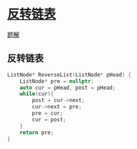 # [反转链表](https://www.nowcoder.com/practice/75e878df47f24fdc9dc3e400ec6058ca)
[题解](./main_1.cpp)

## 反转链表  
```cpp
ListNode* ReverseList(ListNode* pHead) {
	ListNode* pre = nullptr;
	auto cur = pHead, post = pHead;
	while(cur){
		post = cur->next;
		cur->next = pre;
		pre = cur;
		cur = post;
	}
	return pre;
}
```
